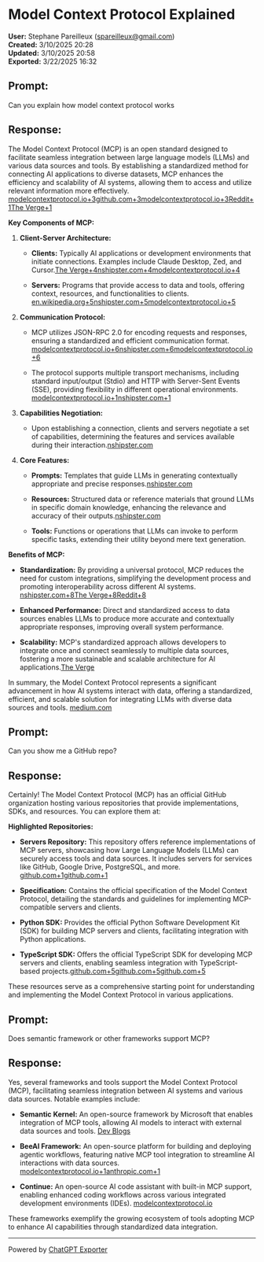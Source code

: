 # Model Context Protocol Explained

**User:** Stephane Pareilleux (spareilleux@gmail.com)  
**Created:** 3/10/2025 20:28  
**Updated:** 3/10/2025 20:58  
**Exported:** 3/22/2025 16:32  

## Prompt:
Can you explain how model context protocol works

## Response:
​The Model Context Protocol (MCP) is an open standard designed to facilitate seamless integration between large language models (LLMs) and various data sources and tools. By establishing a standardized method for connecting AI applications to diverse datasets, MCP enhances the efficiency and scalability of AI systems, allowing them to access and utilize relevant information more effectively. ​[modelcontextprotocol.io+3github.com+3modelcontextprotocol.io+3](https://github.com/modelcontextprotocol)[Reddit+1The Verge+1](https://www.reddit.com/r/ClaudeAI/comments/1gzv8b9/anthropics_model_context_protocol_mcp_is_way/)

**Key Components of MCP:**

1.  **Client-Server Architecture:**
    
    *   **Clients:** Typically AI applications or development environments that initiate connections. Examples include Claude Desktop, Zed, and Cursor.​[The Verge+4nshipster.com+4modelcontextprotocol.io+4](https://nshipster.com/model-context-protocol/)
        
    *   **Servers:** Programs that provide access to data and tools, offering context, resources, and functionalities to clients.​[en.wikipedia.org+5nshipster.com+5modelcontextprotocol.io+5](https://nshipster.com/model-context-protocol/)
        
2.  **Communication Protocol:**
    
    *   MCP utilizes JSON-RPC 2.0 for encoding requests and responses, ensuring a standardized and efficient communication format.​[modelcontextprotocol.io+6nshipster.com+6modelcontextprotocol.io+6](https://nshipster.com/model-context-protocol/)
        
    *   The protocol supports multiple transport mechanisms, including standard input/output (Stdio) and HTTP with Server-Sent Events (SSE), providing flexibility in different operational environments.​[modelcontextprotocol.io+1nshipster.com+1](https://modelcontextprotocol.io/docs/concepts/architecture)
        
3.  **Capabilities Negotiation:**
    
    *   Upon establishing a connection, clients and servers negotiate a set of capabilities, determining the features and services available during their interaction.​[nshipster.com](https://nshipster.com/model-context-protocol/)
        
4.  **Core Features:**
    
    *   **Prompts:** Templates that guide LLMs in generating contextually appropriate and precise responses.​[nshipster.com](https://nshipster.com/model-context-protocol/)
        
    *   **Resources:** Structured data or reference materials that ground LLMs in specific domain knowledge, enhancing the relevance and accuracy of their outputs.​[nshipster.com](https://nshipster.com/model-context-protocol/)
        
    *   **Tools:** Functions or operations that LLMs can invoke to perform specific tasks, extending their utility beyond mere text generation.​
        

**Benefits of MCP:**

*   **Standardization:** By providing a universal protocol, MCP reduces the need for custom integrations, simplifying the development process and promoting interoperability across different AI systems.​[nshipster.com+8The Verge+8Reddit+8](https://www.theverge.com/2024/11/25/24305774/anthropic-model-context-protocol-data-sources)
    
*   **Enhanced Performance:** Direct and standardized access to data sources enables LLMs to produce more accurate and contextually appropriate responses, improving overall system performance.​
    
*   **Scalability:** MCP's standardized approach allows developers to integrate once and connect seamlessly to multiple data sources, fostering a more sustainable and scalable architecture for AI applications.​[The Verge](https://www.theverge.com/2024/11/25/24305774/anthropic-model-context-protocol-data-sources)
    

In summary, the Model Context Protocol represents a significant advancement in how AI systems interact with data, offering a standardized, efficient, and scalable solution for integrating LLMs with diverse data sources and tools. ​[medium.com](https://medium.com/%40kenzic/getting-started-model-context-protocol-e0a80dddff80)

## Prompt:
Can you show me a GitHub repo?

## Response:
Certainly! The Model Context Protocol (MCP) has an official GitHub organization hosting various repositories that provide implementations, SDKs, and resources. You can explore them at: ​

**Highlighted Repositories:**

*   **Servers Repository:** This repository offers reference implementations of MCP servers, showcasing how Large Language Models (LLMs) can securely access tools and data sources. It includes servers for services like GitHub, Google Drive, PostgreSQL, and more.​[github.com+1github.com+1](https://github.com/docker/mcp-servers)
    
*   **Specification:** Contains the official specification of the Model Context Protocol, detailing the standards and guidelines for implementing MCP-compatible servers and clients.​
    
*   **Python SDK:** Provides the official Python Software Development Kit (SDK) for building MCP servers and clients, facilitating integration with Python applications.​
    
*   **TypeScript SDK:** Offers the official TypeScript SDK for developing MCP servers and clients, enabling seamless integration with TypeScript-based projects.​[github.com+5github.com+5github.com+5](https://github.com/wong2/awesome-mcp-servers)
    

These resources serve as a comprehensive starting point for understanding and implementing the Model Context Protocol in various applications.​

## Prompt:
Does semantic framework or other frameworks support MCP?

## Response:
​Yes, several frameworks and tools support the Model Context Protocol (MCP), facilitating seamless integration between AI systems and various data sources. Notable examples include:​

*   **Semantic Kernel:** An open-source framework by Microsoft that enables integration of MCP tools, allowing AI models to interact with external data sources and tools. ​[Dev Blogs](https://devblogs.microsoft.com/semantic-kernel/integrating-model-context-protocol-tools-with-semantic-kernel-a-step-by-step-guide/)
    
*   **BeeAI Framework:** An open-source platform for building and deploying agentic workflows, featuring native MCP tool integration to streamline AI interactions with data sources. ​[modelcontextprotocol.io+1anthropic.com+1](https://modelcontextprotocol.io/clients)
    
*   **Continue:** An open-source AI code assistant with built-in MCP support, enabling enhanced coding workflows across various integrated development environments (IDEs). ​[modelcontextprotocol.io](https://modelcontextprotocol.io/clients)
    

These frameworks exemplify the growing ecosystem of tools adopting MCP to enhance AI capabilities through standardized data integration.​



---
Powered by [ChatGPT Exporter](https://www.chatgptexporter.com)